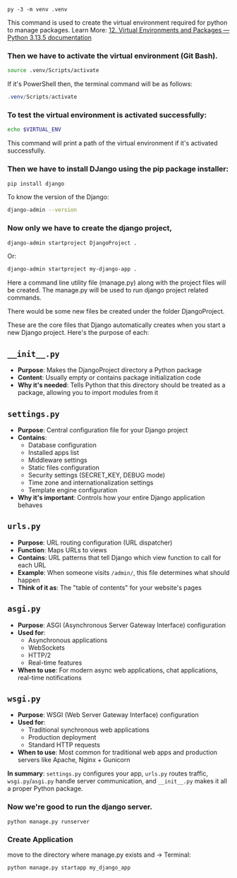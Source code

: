 ```Terminal
py -3 -m venv .venv
```
This command is used to create the virtual environment required for python to manage packages.
Learn More: [12. Virtual Environments and Packages — Python 3.13.5 documentation](https://docs.python.org/3/tutorial/venv.html)

### Then we have to activate the virtual environment  (Git Bash).
```Bash
source .venv/Scripts/activate
```
If it's PowerShell then, the terminal command will be as follows:
```PowerShell
.venv/Scripts/activate
```

### To test the virtual environment is activated successfully:
```Bash
echo $VIRTUAL_ENV
```
This command will print a path of the virtual environment if it's activated successfully.

### Then we have to install DJango using the pip package installer:
```Bash
pip install django
```

To know the version of the Django:
```Bash
django-admin --version
```
### Now only we have to create the django project,
```Bash
django-admin startproject DjangoProject .
```
Or:
```Bash
django-admin startproject my-django-app .
```
Here a command line utility file (manage.py) along with the project files will be created.
The manage.py will be used to run django project related commands.

There would be some new files be created under the folder DjangoProject.

These are the core files that Django automatically creates when you start a new Django project. Here's the purpose of each:

## `__init__.py`
- **Purpose**: Makes the DjangoProject directory a Python package
- **Content**: Usually empty or contains package initialization code
- **Why it's needed**: Tells Python that this directory should be treated as a package, allowing you to import modules from it

## `settings.py`
- **Purpose**: Central configuration file for your Django project
- **Contains**:
  - Database configuration
  - Installed apps list
  - Middleware settings
  - Static files configuration
  - Security settings (SECRET_KEY, DEBUG mode)
  - Time zone and internationalization settings
  - Template engine configuration
- **Why it's important**: Controls how your entire Django application behaves

## `urls.py`
- **Purpose**: URL routing configuration (URL dispatcher)
- **Function**: Maps URLs to views
- **Contains**: URL patterns that tell Django which view function to call for each URL
- **Example**: When someone visits `/admin/`, this file determines what should happen
- **Think of it as**: The "table of contents" for your website's pages

## `asgi.py`
- **Purpose**: ASGI (Asynchronous Server Gateway Interface) configuration
- **Used for**: 
  - Asynchronous applications
  - WebSockets
  - HTTP/2
  - Real-time features
- **When to use**: For modern async web applications, chat applications, real-time notifications

## `wsgi.py`
- **Purpose**: WSGI (Web Server Gateway Interface) configuration
- **Used for**: 
  - Traditional synchronous web applications
  - Production deployment
  - Standard HTTP requests
- **When to use**: Most common for traditional web apps and production servers like Apache, Nginx + Gunicorn

**In summary**: `settings.py` configures your app, `urls.py` routes traffic, `wsgi.py`/`asgi.py` handle server communication, and `__init__.py` makes it all a proper Python package.

### Now we're good to run the django server.
```Terminal
python manage.py runserver
```

### Create Application
move to the directory where manage.py exists and ->
Terminal:
```Bash
python manage.py startapp my_django_app
```